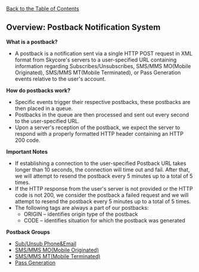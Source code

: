 <a href="/1.3/README.md">Back to the Table of Contents</a>
<h2>Overview: Postback Notification System</h2>

<strong>What is a postback?</strong>
<ul>
<li>A postback is a notification sent via a single HTTP POST request in XML format from Skycore's servers to a user-specified URL containing information regarding Subscribes/Unsubscribes, SMS/MMS MO(Mobile Originated), SMS/MMS MT(Mobile Terminated), or Pass Generation events relative to the user's account.</li>
</ul>

<strong>How do postbacks work?</strong>
<ul>
<li>Specific events trigger their respective postbacks, these postbacks are then placed in a queue.</li>
<li>Postbacks in the queue are then processed and sent out every second to the user-specified URL.</li>
<li>Upon a server's reception of the postback, we expect the server to respond with a properly formatted HTTP header containing an HTTP 200 code.</li>
</ul>

<strong>Important Notes</strong>
<ul>
<li>If establishing a connection to the user-specified Postback URL takes longer than 10 seconds, the connection will time out and fail.  After that, we will attempt to resend the postback every 5 minutes up to a total of 5 times.</li>
<li>If the HTTP response from the user's server is not provided or the HTTP code is not 200, we consider the postback a failed request and we will attempt to resend the postback every 5 minutes up to a total of 5 times.</li>
<li> The following tags are always a part of our postbacks:
  <ul>
  <li>ORIGIN &#8211; identifies origin type of the postback</li>
  <li>CODE &#8211; identifies situation for which the postback was generated</li>
  </ul>
</ul>

<strong>Postback Groups</strong>
<ul>
<li><a href="/1.3/CONTENTS/POSTBACKS/POSTBACK_SUB+UNSUB.md">Sub/Unsub Phone&Email</a></li>
<li><a href="/1.3/CONTENTS/POSTBACKS/POSTBACK_SMS+MMS_MO.md">SMS/MMS MO(Mobile Originated)</a></li>
<li><a href="/1.3/CONTENTS/POSTBACKS/POSTBACK_SMS+MMS_MT.md">SMS/MMS MT(Mobile Terminated)</a></li>
<li><a href="/1.3/CONTENTS/POSTBACKS/POSTBACK_PASSES.md">Pass Generation</a></li>
</ul>
